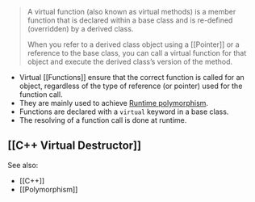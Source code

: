 >A virtual function (also known as virtual methods) is a member function that is declared within a base class and is re-defined (overridden) by a derived class. 
>
>When you refer to a derived class object using a [[Pointer]] or a reference to the base class, you can call a virtual function for that object and execute the derived class’s version of the method.

- Virtual [[Functions]] ensure that the correct function is called for an object, regardless of the type of reference (or pointer) used for the function call.
- They are mainly used to achieve [Runtime polymorphism](https://www.geeksforgeeks.org/polymorphism-in-c/).
- Functions are declared with a `virtual` keyword in a base class.
- The resolving of a function call is done at runtime.

## [[C++ Virtual Destructor]]


See also:
- [[C++]]
- [[Polymorphism]]